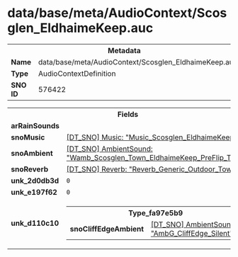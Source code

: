 <h1>data/base/meta/AudioContext/Scosglen_EldhaimeKeep.auc</h1><table><tr><th colspan="100%">Metadata</th></tr><tr><td><b>Name</b></td><td>data/base/meta/AudioContext/Scosglen_EldhaimeKeep.auc</td></tr><tr><td><b>Type</b></td><td>AudioContextDefinition</td></tr><tr><td><b>SNO ID</b></td><td>576422</td></tr></table>

<table><tr><th colspan="100%">Fields</th></tr><tr><td><b>arRainSounds</b></td><td></td></tr><tr><td><b>snoMusic</b></td><td><a href="..\Music\Music_Scosglen_EldhaimeKeep.mus.md">[DT_SNO] Music: "Music_Scosglen_EldhaimeKeep"</a></td></tr><tr><td><b>snoAmbient</b></td><td><a href="..\AmbientSound\Wamb_Scosglen_Town_EldhaimeKeep_PreFlip_TOD.ams.md">[DT_SNO] AmbientSound: "Wamb_Scosglen_Town_EldhaimeKeep_PreFlip_TOD"</a></td></tr><tr><td><b>snoReverb</b></td><td><a href="..\Reverb\Reverb_Generic_Outdoor_Town.rev.md">[DT_SNO] Reverb: "Reverb_Generic_Outdoor_Town"</a></td></tr><tr><td><b>unk_2d0db3d</b></td><td><code>0</code></td></tr><tr><td><b>unk_e197f62</b></td><td><code>0</code></td></tr><tr><td><b>unk_d110c10</b></td><td><table><tr><th colspan="100%">Type_fa97e5b9</th></tr><tr><td><b>snoCliffEdgeAmbient</b></td><td><a href="..\AmbientSound\AmbG_CliffEdge_Silent.ams.md">[DT_SNO] AmbientSound: "AmbG_CliffEdge_Silent"</a></td></tr></table>

</td></tr></table>

